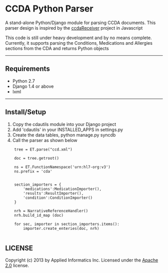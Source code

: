 CCDA Python Parser
==================

A stand-alone Python/Django module for parsing CCDA documents. This parser design is inspired by 
the [ccdaReceiver](https://github.com/chb/ccdaReceiver) project in Javascript

This code is still under heavy development and by no means complete. Currently, 
it supports parsing the Conditions, Medications and Allergies sections from the CDA and returns Python objects

* * *

Requirements
------------
- Python 2.7
- Django 1.4 or above
- lxml 

* * *

Install/Setup
-------------

1. Copy the cdautils module into your Django project
2. Add 'cdautils' in your INSTALLED_APPS in settings.py
3. Create the data tables, python manage.py syncdb
4. Call the parser as shown below


```
    tree = ET.parse("ccd.xml")

    doc = tree.getroot()

    ns = ET.FunctionNamespace('urn:hl7-org:v3')
    ns.prefix = 'cda'


    section_importers = {
        'medications':MedicationImporter(),
        'results':ResultImporter(),
        'condition':ConditionImporter()
    }

    nrh = NarrativeReferenceHandler()
    nrh.build_id_map (doc)

    for sec, importer in section_importers.items():
        importer.create_enteries(doc, nrh)


```


LICENSE
-------
Copyright (c) 2013 by Applied Informatics Inc. Licensed under the [Apache 2.0](http://www.apache.org/licenses/LICENSE-2.0.html) license.
